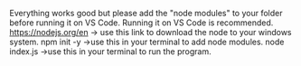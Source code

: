 Everything works good but please add the "node modules" to your folder before running it on VS Code.
Running it on VS Code is recommended.
https://nodejs.org/en   -> use this link to download the node to your windows system.
npm init -y    ->use this in your terminal to add node modules.
node index.js   ->use this in your terminal to run the program.
